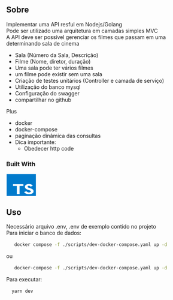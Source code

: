 <!-- ABOUT THE PROJECT -->
## Sobre

Implementar uma API resful em Nodejs/Golang<br />
Pode ser utilizado uma arquitetura em camadas simples MVC<br />
A API deve ser possível gerenciar os filmes que passam em uma determinando sala de cinema
- Sala (Número da Sala, Descrição)
- Filme (Nome, diretor, duração)
- Uma sala pode ter vários filmes
- um filme pode existir sem uma sala
- Criação de testes unitários (Controller e camada de serviço)
- Utilização do banco mysql
- Configuração do swagger
- compartilhar no github
 
Plus
- docker
- docker-compose 
- paginação dinâmica das consultas
- Dica importante:
  - Obedecer http code


### Built With

<img align="center" alt="golang" height="60" width="80" src="https://github.com/devicons/devicon/blob/master/icons/typescript/typescript-original.svg" title="Selenium WebDriver">

<!-- USAGE EXAMPLES -->
## Uso
Necessário arquivo .env, .env de exemplo contido no projeto
<br />
Para iniciar o banco de dados:
   ```sh
      docker compose -f ./scripts/dev-docker-compose.yaml up -d
   ```
ou 
   ```sh
      docker-compose -f ./scripts/dev-docker-compose.yaml up -d
   ```
Para executar:
   ```sh
     yarn dev
   ```
